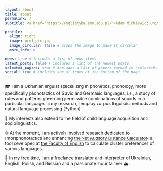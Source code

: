```yaml
---
layout: about
title: about
permalink: /
subtitle: <a href='https://anglistyka.amu.edu.pl/'>Adam Mickiewicz University, Poznan</a> | alokon1@amu.edu.pl

profile:
  align: right
  image: prof_pic.jpg
  image_circular: false # crops the image to make it circular
  more_info: >

news: true # includes a list of news items
latest_posts: false # includes a list of the newest posts
selected_papers: true # includes a list of papers marked as "selected={true}"
social: true # includes social icons at the bottom of the page
---
```


🎓 I am a Ukrainian linguist specializing in phonetics, phonology, more specifically phonotactics of Slavic and Germanic languages, i.e., a study of rules and patterns governing permissible combinations of sounds in a particular language. In my research, I employ corpus linguistic methods and natural language processing (Python).

👶 My interests also extend to the field of child language acquisition and sociolinguistics.

🌐 At the moment, I am actively involved research dedicated to (mor)phonotactics and enhancing [the Net Auditory Distance Calculator](https://wa.amu.edu.pl/nadcalc/)- a tool developed at [the Faculty of English](https://anglistyka.amu.edu.pl/en) to calculate cluster preferences of various languages.

💼 In my free time, I am a freelance translator and interpreter of Ukrainian, English, Polish, and Russian and a passionate mountaineer 🏔️.
